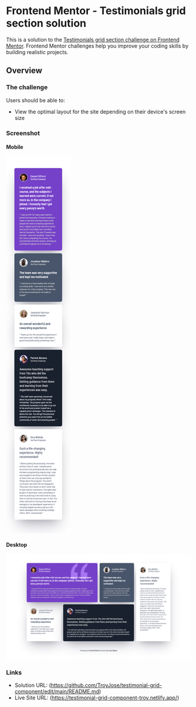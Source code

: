 # Frontend Mentor - Testimonials grid section solution

This is a solution to the [Testimonials grid section challenge on Frontend Mentor](https://www.frontendmentor.io/challenges/testimonials-grid-section-Nnw6J7Un7). Frontend Mentor challenges help you improve your coding skills by building realistic projects. 


## Overview

### The challenge

Users should be able to:

- View the optimal layout for the site depending on their device's screen size

### Screenshot

#### Mobile
![](./design/Mobile%20Screenshot.png)


#### Desktop
![](./design/Desktop%20Screenshot.png)

### Links

- Solution URL: (https://github.com/TroyJose/testimonial-grid-component/edit/main/README.md)
- Live Site URL: (https://testimonial-grid-component-troy.netlify.app/)

